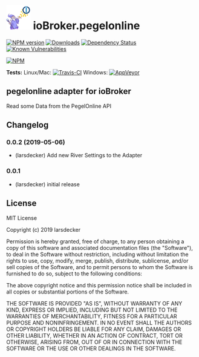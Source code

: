 <h1>
	<img src="admin/pegelonline.png" width="64"/>
	ioBroker.pegelonline
</h1>

[![NPM version](http://img.shields.io/npm/v/iobroker.pegelonline.svg)](https://www.npmjs.com/package/iobroker.pegelonline)
[![Downloads](https://img.shields.io/npm/dm/iobroker.pegelonline.svg)](https://www.npmjs.com/package/iobroker.pegelonline)
[![Dependency Status](https://img.shields.io/david/larsdecker/iobroker.pegelonline.svg)](https://david-dm.org/larsdecker/iobroker.pegelonline)
[![Known Vulnerabilities](https://snyk.io/test/github/larsdecker/ioBroker.pegelonline/badge.svg)](https://snyk.io/test/github/larsdecker/ioBroker.pegelonline)

[![NPM](https://nodei.co/npm/iobroker.pegelonline.png?downloads=true)](https://nodei.co/npm/iobroker.pegelonline/)

**Tests:** Linux/Mac: [![Travis-CI](http://img.shields.io/travis/larsdecker/ioBroker.pegelonline/master.svg)](https://travis-ci.org/larsdecker/ioBroker.pegelonline)
Windows: [![AppVeyor](https://ci.appveyor.com/api/projects/status/github/larsdecker/ioBroker.pegelonline?branch=master&svg=true)](https://ci.appveyor.com/project/larsdecker/ioBroker-pegelonline/)

## pegelonline adapter for ioBroker

Read some Data from the PegelOnline API

## Changelog
### 0.0.2 (2019-05-06)
* (larsdecker) Add new River Settings to the Adapter


### 0.0.1
* (larsdecker) initial release

## License
MIT License

Copyright (c) 2019 larsdecker

Permission is hereby granted, free of charge, to any person obtaining a copy
of this software and associated documentation files (the "Software"), to deal
in the Software without restriction, including without limitation the rights
to use, copy, modify, merge, publish, distribute, sublicense, and/or sell
copies of the Software, and to permit persons to whom the Software is
furnished to do so, subject to the following conditions:

The above copyright notice and this permission notice shall be included in all
copies or substantial portions of the Software.

THE SOFTWARE IS PROVIDED "AS IS", WITHOUT WARRANTY OF ANY KIND, EXPRESS OR
IMPLIED, INCLUDING BUT NOT LIMITED TO THE WARRANTIES OF MERCHANTABILITY,
FITNESS FOR A PARTICULAR PURPOSE AND NONINFRINGEMENT. IN NO EVENT SHALL THE
AUTHORS OR COPYRIGHT HOLDERS BE LIABLE FOR ANY CLAIM, DAMAGES OR OTHER
LIABILITY, WHETHER IN AN ACTION OF CONTRACT, TORT OR OTHERWISE, ARISING FROM,
OUT OF OR IN CONNECTION WITH THE SOFTWARE OR THE USE OR OTHER DEALINGS IN THE
SOFTWARE.